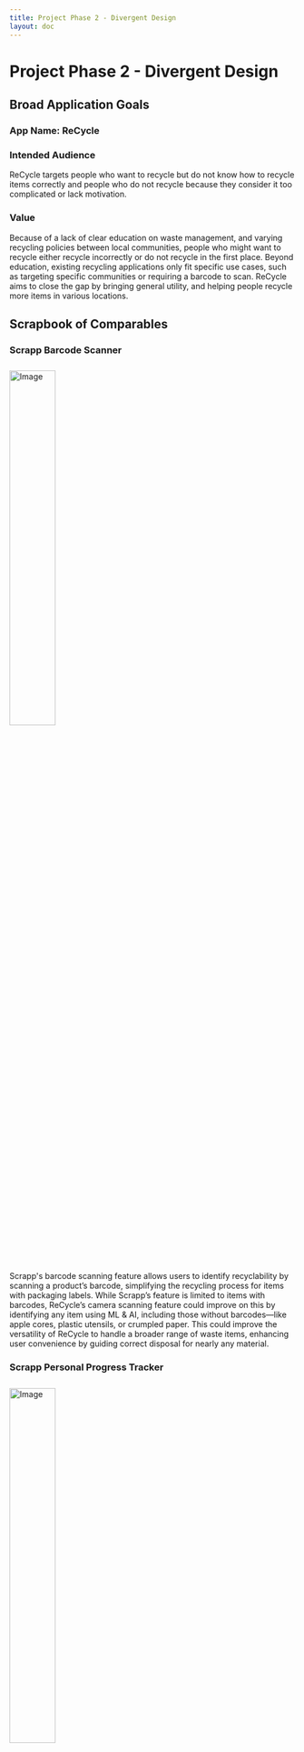 ```yaml
---
title: Project Phase 2 - Divergent Design
layout: doc
---
```


# Project Phase 2 - Divergent Design

## Broad Application Goals

### App Name: ReCycle

### Intended Audience

ReCycle targets people who want to recycle but do not know how to recycle items correctly and  people who do not recycle because they consider it too complicated or lack motivation.

### Value

Because of a lack of clear education on waste management, and varying recycling policies between local communities, people who might want to recycle either recycle incorrectly or do not recycle in the first place. Beyond education, existing recycling applications only fit specific use cases, such as targeting specific communities or requiring a barcode to scan. ReCycle aims to close the gap by bringing general utility, and helping people recycle more items in various locations.

## Scrapbook of Comparables

### Scrapp Barcode Scanner
<img src="./p2-images/scrap.jpeg" alt="Image" style="width: 40%; margin-top: 10px; margin-bottom: 10px;"/>

Scrapp's barcode scanning feature allows users to identify recyclability by scanning a product’s barcode, simplifying the recycling process for items with packaging labels. While Scrapp’s feature is limited to items with barcodes, ReCycle’s camera scanning feature could improve on this by identifying any item using ML & AI, including those without barcodes—like apple cores, plastic utensils, or crumpled paper. This could improve the versatility of ReCycle to handle a broader range of waste items, enhancing user convenience by guiding correct disposal for nearly any material.

### Scrapp Personal Progress Tracker
<img src="./p2-images/tracker.jpeg" alt="Image" style="width: 40%; margin-top: 10px; margin-bottom: 10px;"/>

Scrapp’s personal recycle history/progress tracking feature allows users to see their recycling habits over time, motivating them to recycle more consistently by providing insights into their efforts. This feature could inspire a similar feature in ReCycle, where users might track their own recycling achievements, get reminders, or even earn rewards for consistent recycling behavior. This kind of feedback loop could help engage users by making them feel accomplished, and fostering long-term habits of correct waste disposal.

### Yelp Restaurant Map
<img src="./p2-images/map.jpeg" alt="Image" style="width: 40%; margin-top: 10px; margin-bottom: 10px;"/>

Yelp’s map of the nearest restaurants lets users quickly locate nearby dining options, enhancing convenience by visually displaying choices based on proximity. For ReCycle, a similar map feature could show the locations of nearby recycling bins, drop-off points, or waste sorting facilities, making it easier for users to find proper disposal sites in their area. This could be particularly helpful for items that require specialized recycling, such as electronics or hazardous materials, as well as places where recycling bins may not be as common or easily found.

### Shazam Song Identification
<img src="./p2-images/music.jpeg" alt="Image" style="width: 40%; margin-top: 10px; margin-bottom: 10px;"/>

Shazam uses audio recognition to identify songs by analyzing and matching sound patterns. Similarly, ReCycle could use image recognition via the camera to identify waste items, helping users determine the correct recycling bin. Both apps simplify decision-making by providing a quick, intuitive solution to identify something specific—in ReCycle's case, which bin to use for disposal. This parallel could inspire ReCycle's interface design, focusing on a user-friendly way to capture and classify items with minimal steps.

### Brawl Stars Leaderboards
<img src="./p2-images/leaderboard.jpeg" alt="Image" style="width: 100%; margin-top: 10px; margin-bottom: 10px;"/>

Brawl Stars’ global and regional leaderboards rank players by performance, adding a competitive and social element that motivates continued engagement. For ReCycle, a similar leaderboard could track users’ recycling contributions on local, regional, or global scales, encouraging friendly competition to recycle more and recycle correctly. This could help ReCycle users feel connected to a larger community goal, potentially sparking positive behavior change by showcasing users’ impact on waste reduction.

### MyNetDiary Calorie Tracker
<img src="./p2-images/score.jpeg" alt="Image" style="width: 40%; margin-top: 10px; margin-bottom: 10px;"/>
 
MyNetDiary's daily calorie tracker encourages users to meet health goals by monitoring their food intake against a daily target, creating a clear, achievable objective. ReCycle could adopt a similar feature with daily recycling goals, where users track the items they recycle each day, working towards a set target. This daily goal system could keep users engaged and mindful about recycling, helping them build consistent habits while visually rewarding their progress and impact on reducing waste.

### Google Lens Image Recognition
<img src="./p2-images/ai.jpeg" alt="Image" style="width: 40%; margin-top: 10px; margin-bottom: 10px;"/>

Google Lens allows users to identify objects, plants, animals, and more by analyzing an image 
through AI and machine learning. This object-recognition approach could be a useful model for ReCycle’s camera feature, allowing users to photograph waste items for classification. Like Google Lens, ReCycle’s interface could provide an immediate result with suggestions for proper disposal, enhancing usability and accuracy.

### Duolingo Daily Streak
<img src="./p2-images/streak.jpeg" alt="Image" style="width: 40%; margin-top: 10px; margin-bottom: 10px;"/>

Duolingo’s daily streaks motivate users to practice consistently by rewarding consecutive days of engagement and building long-term habits through positive reinforcement. ReCycle could incorporate a similar streak feature, encouraging users to recycle correctly each day to maintain their streak. This could make recycling feel rewarding and fun, reinforcing consistency as users work to reach personal or community recycling milestones, ultimately fostering a habit of responsible waste management.

### Apple Health Weekly Summary
<img src="./p2-images/apple.png" alt="Image" style="width: 40%; margin-top: 10px; margin-bottom: 10px;"/>

Apple Health provides a weekly summary of users' physical activity, showing trends, achievements, and goals met. A similar weekly recycling summary in ReCycle could give users an overview of their recycling patterns, like how much waste they’ve recycled, types of materials, and cumulative environmental impact. This feature could increase user engagement by making progress tangible and highlighting environmental contributions over time.

### League of Legends Achievement Badges
<img src="./p2-images/league.jpeg" alt="Image" style="width: 100%; margin-top: 10px; margin-bottom: 10px;"/>

In League of Legends, players earn badges, titles, and player borders that can be used to customize their profiles, obtained via achievements like reaching certain ranks or mastering a character. Similarly, ReCycle could use achievement badges, titles, or profile borders to reward users for recycling milestones—such as consistently recycling daily, achieving a high ReCycle streak, or reaching a total item goal. These rewards could add a sense of progression and personal accomplishment, motivating users to keep recycling.

## Brainstorm of Feature Ideas
### 1. Recycle Classification
Users can take a photo of an item they want to recycle, and the app analyzes the image to determine if the item is recyclable. It then provides detailed instructions for proper disposal, including any relevant recycling rules based on the user’s location. This feature is designed to simplify recycling by making it as easy as snapping a photo.

### 2. Text Classification
For users who prefer not to use the camera, this feature allows them to type a brief description of the item. The app processes the text to provide recycling guidance and instructions. This backup option ensures all users can access disposal information, regardless of how they choose to engage.

### 3. ReCycle Score
Every time a user engages in recycling, their efforts are recorded and contribute to an overall environmental score. This score reflects the user’s positive impact and motivates them to recycle more by rewarding points for each action. It gamifies the recycling experience and provides users with a measurable sense of accomplishment.

### 4. ReCycle Community
Users can form or join groups to support and track each other's recycling efforts. Within these communities, users can share tips, encourage each other, and celebrate recycling milestones together. This feature fosters a collective spirit and reinforces sustainable habits within social circles.

### 5. Friends
Users can add friends to view each other's recycling progress and share their recycling journey. By seeing friends’ activity, users are encouraged to recycle more often and build sustainable habits together. This feature supports friendly, positive reinforcement among peers.

### 6. Activity Feed
Displays a social feed of recycled items, where users can post about their recycling activities for others to see. Users can choose to keep posts private or share special moments publicly. This feature adds a social dimension to recycling, making it visible and rewarding to both users and their friends.

### 7. Recycle Leaderboard
The leaderboard ranks users within communities by recycling score, encouraging healthy competition. By comparing their scores, users are inspired to recycle more frequently and improve their environmental impact. This feature helps build motivation within a community through friendly competition.

### 8. Bumping
A “nudge” feature allows community members to send gentle reminders to encourage each other to stay active in recycling. When someone has been inactive, friends or community members can give them a quick motivational push. This feature strengthens accountability and camaraderie among users.

### 9. Recycle Goal
Users can set personal recycling targets, like recycling a specific number of items each week. By setting and tracking these goals, users can stay motivated and see their progress toward forming a regular recycling habit. This feature turns recycling into a more consistent and goal-driven activity.

### 10. Waste Diary
Logs each user’s recycling activities, providing insights into monthly totals, item types, and environmental impact over time. It generates statistics like total carbon offset to highlight the broader impact of the user’s actions. This diary helps users reflect on their habits and the positive difference they make.

### 11. Recycling Tips
A feed that offers advice and best practices for recycling, including tips tailored to specific items based on what users upload. The tips are designed to help users recycle more effectively and learn about the environmental benefits of their choices. This feature acts as a helpful guide to improve users’ recycling knowledge.

### 12. Product Impact Checker
When users scan an item, the app provides information on its environmental impact, such as the carbon footprint or resource use associated with it. It also suggests eco-friendly alternatives, giving users options to make more sustainable choices. This feature raises awareness about product impact and encourages conscious consumption.

### 13. Disposal Map
An interactive map that shows nearby locations for specific recycling needs, like plastic or electronics recycling points. Users can get directions to the nearest appropriate bin or facility. This feature makes it easier for users to find the right place to dispose of various recyclables.

### 14. Activity Heatmap
This map displays hotspots where ReCycle users frequently dispose of or classify recyclables, revealing areas with active recycling communities. Users can view the map to find popular recycling zones or inspire others by increasing activity in less active areas. It showcases community engagement visually.

### 15. Cosmetic Shop
Users can redeem their ReCycle Score for customizable items like profile badges, themes, or stickers. These items personalize profiles and showcase achievements. This feature lets users visually express their commitment to recycling within the app community.

### 16. Daily Quiz
A short daily quiz that tests users’ recycling knowledge, offering points for correct answers. The quizzes reinforce recycling concepts and encourage users to keep learning in a fun way. It’s a quick, engaging way to stay informed about sustainable practices.

### 17. Quests
Users receive tasks, or "quests," like recycling a certain number of specific items within a time limit, to earn points. These periodic quests make recycling fun and give users a chance to earn rewards for their efforts. They add variety and excitement to everyday recycling activities.

### 18. Eco Milestones
Users earn badges for recycling achievements like “Recycled 100 items” or “Plastic-free month.” These milestones celebrate progress and provide visual rewards that users can display on their profiles. This feature highlights significant achievements and motivates continued engagement.

### 19. Recycling Milestone Sharing
Allows users to share their recycling milestones on social media, like reaching a certain ReCycle Score or completing eco-friendly challenges. By sharing, users can inspire others to adopt sustainable practices or join the app. This feature turns individual achievements into a larger call to action.

### 20. Virtual Garden
As users recycle, they grow a virtual garden with new plants and landscapes unlocked by hitting recycling milestones. This garden serves as a visual representation of their environmental contributions. It’s a relaxing, creative reward system that links recycling efforts to tangible progress.

### 21. ReCycle Streaks
Encourages users to recycle daily, with each consecutive day adding to a streak and boosting the ReCycle Score. Longer streaks unlock additional rewards, motivating users to make recycling part of their daily routine. This feature helps build a strong recycling habit.

### 22. User Feedback
Users can rate the accuracy of recycling classifications with thumbs-up or thumbs-down responses. This feedback helps improve the app’s item recognition over time, ensuring accurate guidance. It allows users to contribute directly to the app’s improvement.

### 23. Community Challenges
Communities can participate in challenges where they compete against other groups to recycle the most within a set period. These timed challenges encourage teamwork and collective action. It’s a fun way for users to rally together for a common cause.

### 24. Material Database
A searchable reference for information on recycling and disposing of materials, from plastics to electronics. Users can look up specific items to find the best recycling practices. This database provides a reliable source for proper disposal information.

### 25. Regional Recycling Info
Provides region-specific recycling guidelines based on the user’s location. Users receive local policies and instructions for specific items to comply with area regulations. This feature helps users make responsible choices based on where they live.

### 26. Recycling Reminders
Users can set up reminders for specific days or times to check their waste for recyclables. These reminders make it easy to remember routine recycling checks and prevent recyclables from ending up in the trash. It’s a helpful tool for creating a consistent recycling habit.

### 27. Event Notifications
Alerts users to local recycling events, such as neighborhood cleanups or electronic waste drives. Users can attend these events to earn extra points and engage with their community. This feature helps connect users to real-world recycling opportunities.

### 28. Recycling Spots
Users can submit and review recycling locations to help others find accurate disposal points nearby. This crowdsourced data keeps disposal locations up-to-date and makes recycling easier for everyone. It’s a collaborative way to improve recycling accessibility.

### 29. Educational Videos
A library of short videos on topics like recycling processes, material recovery, and sustainable practices. These videos help users learn more about recycling and make informed choices. It’s an easy way for users to expand their environmental knowledge.

### 30. Recycling Battle
An interactive trivia game where users test their recycling knowledge against others by sorting virtual waste. Correct answers earn points, while users get a chance to practice recognizing recyclable items. This feature adds a fun, competitive twist to recycling education.

## Concept Outline

### Concept 1: Identifying
#### Purpose
Determining what an item is from a photograph of that item to decide if that item is recyclable or not
#### Operational Principle
A user provides a photograph of an item, such as an apple core, and receives an identification (“apple core”) of what that item is.  

### Concept 2: Classifying [Item]
#### Purpose
Determining if an item is recyclable or not
#### Operational Principle
A user provides an item. If the item does not need to be trashed, such as an apple core or a piece of paper, the user will receive a classification of where that item can be disposed (food waste, paper recycling). If the item is not recyclable, such as a used drink container, they will receive a classification that the item needs to be trashed.

### Concept 3: Locating [Item, Location]
#### Purpose
Determining where the nearest disposal bin is to a user
#### Operational Principle
After providing a waste disposal category and a current location, a user can retrieve the disposal bin of that category nearest to their current location

### Concept 4: Scoring [User]
#### Purpose
Evaluating how good a user is at recycling
#### Operational Principle
After creating a score for a user, that score can increase or decrease. When a user looks up their score, they will see the final value after all the modifications.

### Concept 5: Leaderboarding [User, Score]
#### Purpose
Ranking users based on how well they recycle
#### Operational Principle
Given a collection of users, a user can see a ranking of those users based on their current scores, with higher scores given higher rankings. A user can add or remove users from the collection to see different rankings.

### Concept 6: Reminding [User]
#### Purpose
Reminding users to recycle if they have not recycled recently
#### Operational Principle
After indicating a user, if a certain amount of time has passed since that user has last used the app, that user will require a reminder. If the user has used the app within the time frame, that user will not require a reminder.

### Concept 7: Friending [User]
\**Adapted from TA Review Session*\*
#### Purpose
Creating a relationship between two users
#### Operational Principle
After indicating another user, the current user can add the other user to their list of friends. After that other user is added, the current user can remove the other user from their list of friends.

### Concept 8: Grouping [User]
\**Adapted from TA Review Session*\*
#### Purpose
Creating relationships between friends in order to establish communities 
#### Operational Principle
After a user creates a group, until a user deletes the group, that user can add users to that group and remove currently added users from that group.

## Storyboard and Sketches

### Story 1: Waste Classification from Image

#### Motivation
Richard has some trash from eating at Dunkin Donuts and wants to recycle it. He doesn’t remember if his iced coffee cup is recyclable. He knows that nonrecyclable contamination can ruin the chances of all the items in the recycling bin from being recycled. Thus he doesn’t want to recycle it if it can’t be recycled.

<img src="./p2-images/sb1.jpeg" alt="Image" style="width:100%; margin-top: 10px; margin-bottom: 10px;"/>

#### Notes on Brittleness/Unclear Areas
- What happens if there are multiple items in one photo?
- What if the app can’t decide if something is recyclable from the photo

### Story 2: Finding a Recycle bin
#### Motivation
Rhea printed out a lot of paper while studying for her 6.160 exam. She wants to recycle it but can’t find a bin.

<img src="./p2-images/sb2.jpeg" alt="Image" style="width:100%; margin-top: 10px; margin-bottom: 10px;"/>

#### Notes on Brittleness/Unclear Areas
- When should the app ask for a user location? All the time? Just when looking at a map?
- What if the user doesn’t want to share their location? 


### Story 3: Competing on Leaderboard
#### Motivation
Tony’s friends want him to recycle more, but Tony hates the environment and doesn’t feel motivated to recycle.

<img src="./p2-images/sb3.jpeg" alt="Image" style="width:100%; margin-top: 10px; margin-bottom: 10px;"/>

#### Notes on Brittleness/Unclear Areas
- How to promote recycling with leaderboards without promoting increased waste?
- Have a global leader or just show friends?